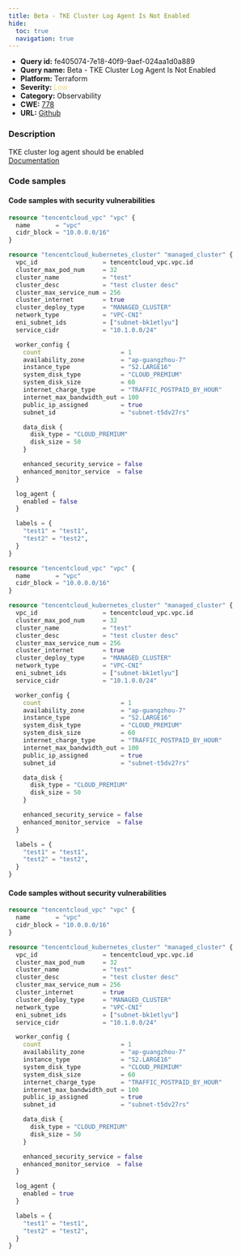 ```yaml
---
title: Beta - TKE Cluster Log Agent Is Not Enabled
hide:
  toc: true
  navigation: true
---
```


<style>
  .highlight .hll {
    background-color: #ff171742;
  }
  .md-content {
    max-width: 1100px;
    margin: 0 auto;
  }
</style>

-   **Query id:** fe405074-7e18-40f9-9aef-024aa1d0a889
-   **Query name:** Beta - TKE Cluster Log Agent Is Not Enabled
-   **Platform:** Terraform
-   **Severity:** <span style="color:#edd57e">Low</span>
-   **Category:** Observability
-   **CWE:** <a href="https://cwe.mitre.org/data/definitions/778.html" onclick="newWindowOpenerSafe(event, 'https://cwe.mitre.org/data/definitions/778.html')">778</a>
-   **URL:** [Github](https://github.com/Checkmarx/kics/tree/master/assets/queries/terraform/tencentcloud/tke_cluster_log_disabled)

### Description
TKE cluster log agent should be enabled<br>
[Documentation](https://registry.terraform.io/providers/tencentcloudstack/tencentcloud/latest/docs/resources/kubernetes_cluster#log_agent)

### Code samples
#### Code samples with security vulnerabilities
```tf title="Positive test num. 1 - tf file" hl_lines="39"
resource "tencentcloud_vpc" "vpc" {
  name       = "vpc"
  cidr_block = "10.0.0.0/16"
}

resource "tencentcloud_kubernetes_cluster" "managed_cluster" {
  vpc_id                  = tencentcloud_vpc.vpc.id
  cluster_max_pod_num     = 32
  cluster_name            = "test"
  cluster_desc            = "test cluster desc"
  cluster_max_service_num = 256
  cluster_internet        = true
  cluster_deploy_type     = "MANAGED_CLUSTER"
  network_type            = "VPC-CNI"
  eni_subnet_ids          = ["subnet-bk1etlyu"]
  service_cidr            = "10.1.0.0/24"

  worker_config {
    count                      = 1
    availability_zone          = "ap-guangzhou-7"
    instance_type              = "S2.LARGE16"
    system_disk_type           = "CLOUD_PREMIUM"
    system_disk_size           = 60
    internet_charge_type       = "TRAFFIC_POSTPAID_BY_HOUR"
    internet_max_bandwidth_out = 100
    public_ip_assigned         = true
    subnet_id                  = "subnet-t5dv27rs"

    data_disk {
      disk_type = "CLOUD_PREMIUM"
      disk_size = 50
    }

    enhanced_security_service = false
    enhanced_monitor_service  = false
  }

  log_agent {
    enabled = false
  }

  labels = {
    "test1" = "test1",
    "test2" = "test2",
  }
}

```
```tf title="Positive test num. 2 - tf file" hl_lines="6"
resource "tencentcloud_vpc" "vpc" {
  name       = "vpc"
  cidr_block = "10.0.0.0/16"
}

resource "tencentcloud_kubernetes_cluster" "managed_cluster" {
  vpc_id                  = tencentcloud_vpc.vpc.id
  cluster_max_pod_num     = 32
  cluster_name            = "test"
  cluster_desc            = "test cluster desc"
  cluster_max_service_num = 256
  cluster_internet        = true
  cluster_deploy_type     = "MANAGED_CLUSTER"
  network_type            = "VPC-CNI"
  eni_subnet_ids          = ["subnet-bk1etlyu"]
  service_cidr            = "10.1.0.0/24"

  worker_config {
    count                      = 1
    availability_zone          = "ap-guangzhou-7"
    instance_type              = "S2.LARGE16"
    system_disk_type           = "CLOUD_PREMIUM"
    system_disk_size           = 60
    internet_charge_type       = "TRAFFIC_POSTPAID_BY_HOUR"
    internet_max_bandwidth_out = 100
    public_ip_assigned         = true
    subnet_id                  = "subnet-t5dv27rs"

    data_disk {
      disk_type = "CLOUD_PREMIUM"
      disk_size = 50
    }

    enhanced_security_service = false
    enhanced_monitor_service  = false
  }

  labels = {
    "test1" = "test1",
    "test2" = "test2",
  }
}

```


#### Code samples without security vulnerabilities
```tf title="Negative test num. 1 - tf file"
resource "tencentcloud_vpc" "vpc" {
  name       = "vpc"
  cidr_block = "10.0.0.0/16"
}

resource "tencentcloud_kubernetes_cluster" "managed_cluster" {
  vpc_id                  = tencentcloud_vpc.vpc.id
  cluster_max_pod_num     = 32
  cluster_name            = "test"
  cluster_desc            = "test cluster desc"
  cluster_max_service_num = 256
  cluster_internet        = true
  cluster_deploy_type     = "MANAGED_CLUSTER"
  network_type            = "VPC-CNI"
  eni_subnet_ids          = ["subnet-bk1etlyu"]
  service_cidr            = "10.1.0.0/24"

  worker_config {
    count                      = 1
    availability_zone          = "ap-guangzhou-7"
    instance_type              = "S2.LARGE16"
    system_disk_type           = "CLOUD_PREMIUM"
    system_disk_size           = 60
    internet_charge_type       = "TRAFFIC_POSTPAID_BY_HOUR"
    internet_max_bandwidth_out = 100
    public_ip_assigned         = true
    subnet_id                  = "subnet-t5dv27rs"

    data_disk {
      disk_type = "CLOUD_PREMIUM"
      disk_size = 50
    }

    enhanced_security_service = false
    enhanced_monitor_service  = false
  }

  log_agent {
    enabled = true
  }

  labels = {
    "test1" = "test1",
    "test2" = "test2",
  }
}

```
